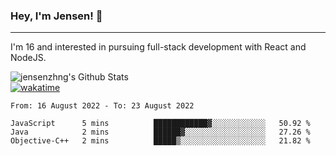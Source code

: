 ### Hey, I'm Jensen! 👋

---

I'm 16 and interested in pursuing full-stack development with React and NodeJS.

![jensenzhng's Github Stats](https://github-readme-stats.vercel.app/api?username=jensenzhng&theme=dark&show_icons=true&count_private=true)
<br />
[![wakatime](https://wakatime.com/badge/user/cbfc263d-3611-4e36-8278-8fad45fe3f62.svg)](https://wakatime.com/@cbfc263d-3611-4e36-8278-8fad45fe3f62)

<!--START_SECTION:waka-->

```text
From: 16 August 2022 - To: 23 August 2022

JavaScript      5 mins          ████████████▓░░░░░░░░░░░░   50.92 %
Java            2 mins          ██████▓░░░░░░░░░░░░░░░░░░   27.26 %
Objective-C++   2 mins          █████▒░░░░░░░░░░░░░░░░░░░   21.82 %
```

<!--END_SECTION:waka-->
